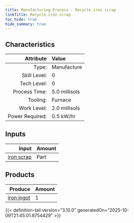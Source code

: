 ```yaml
---
title: Manufacturing Process - Recycle iron scrap
linkTitle: Recycle iron scrap
toc_hide: true
hide_summary: true
---
```

<!-- This is generated by the MarsSim HelpGenertor, do not edit. -->


## Characteristics

| Attribute      | Value |
|--------:|:------|
|Type:|Manufacture|
|Skill Level:|0|
|Tech Level:|0|
|Process Time:|5.0 millisols|
|Tooling:|Furnace|
|Work Level:|2.0 millisols|
|Power Required:|0.5 kW/hr|

## Inputs

| Input      | Amount |
|--------:|:------|
|[iron scrap](/docs/definitions/part/iron-scrap)|Part|7|

## Products


| Produce      | Amount |
|--------:|:------|
|[iron ingot](/docs/definitions/part/iron-ingot)|1|



{{< definition-tail version="3.10.0" generatedOn="2025-10-09T21:45:01.8754429" >}}



